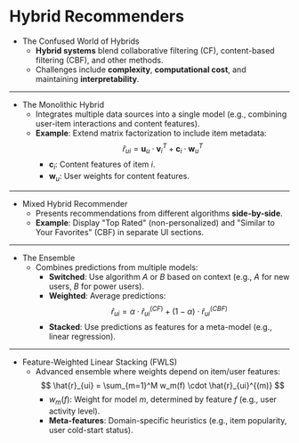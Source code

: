 # Hybrid Recommenders

- The Confused World of Hybrids
  - **Hybrid systems** blend collaborative filtering (CF), content-based filtering (CBF), and other methods.
  - Challenges include **complexity**, **computational cost**, and maintaining **interpretability**.

---

- The Monolithic Hybrid
  - Integrates multiple data sources into a single model (e.g., combining user-item interactions and content features).
  - **Example**: Extend matrix factorization to include item metadata:  
    $$
    \hat{r}_{ui} = \mathbf{u}_u \cdot \mathbf{v}_i^T + \mathbf{c}_i \cdot \mathbf{w}_u^T
    $$
    - $\mathbf{c}_i$: Content features of item $i$.  
    - $\mathbf{w}_u$: User weights for content features.

---

- Mixed Hybrid Recommender
  - Presents recommendations from different algorithms **side-by-side**.
  - **Example**: Display "Top Rated" (non-personalized) and "Similar to Your Favorites" (CBF) in separate UI sections.

---

- The Ensemble
  - Combines predictions from multiple models:
    - **Switched**: Use algorithm $A$ or $B$ based on context (e.g., $A$ for new users, $B$ for power users).
    - **Weighted**: Average predictions:  
      $$ 
      \hat{r}_{ui} = \alpha \cdot \hat{r}_{ui}^{(CF)} + (1-\alpha) \cdot \hat{r}_{ui}^{(CBF)} 
      $$
    - **Stacked**: Use predictions as features for a meta-model (e.g., linear regression).

---

- Feature-Weighted Linear Stacking (FWLS)
  - Advanced ensemble where weights depend on item/user features:  
    $$ 
    \hat{r}_{ui} = \sum_{m=1}^M w_m(f) \cdot \hat{r}_{ui}^{(m)} 
    $$
    - $w_m(f)$: Weight for model $m$, determined by feature $f$ (e.g., user activity level).
    - **Meta-features**: Domain-specific heuristics (e.g., item popularity, user cold-start status).